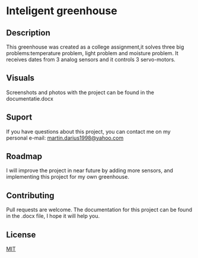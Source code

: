 # Inteligent greenhouse


## Description
This greenhouse was created as a college assignment,it solves three big problems:temperature problem, light problem and moisture problem. It receives dates from 3 analog sensors and it controls 3 servo-motors.

## Visuals 
Screenshots and photos with the project can be found in the documentatie.docx 

## Suport 
If you have questions about this project, you can contact me on my personal e-mail: martin.darius1998@yahoo.com

## Roadmap
I will improve the project in near future by adding more sensors, and implementing this project for my own greenhouse.

## Contributing
Pull requests are welcome. The documentation for this project can be found in the .docx file, I hope it will help you.

## License
[MIT](https://choosealicense.com/licenses/mit/)
